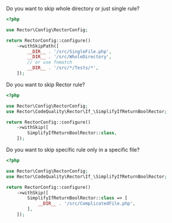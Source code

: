 Do you want to skip whole directory or just single rule?

```php
<?php

use Rector\Config\RectorConfig;

return RectorConfig::configure()
    ->withSkipPath([
        __DIR__ . '/src/SingleFile.php',
        __DIR__ . '/src/WholeDirectory',
        // or use fnmatch
        __DIR__ . '/src/*/Tests/*',
    ]);
```

Do you want to skip Rector rule?

```php
<?php

use Rector\Config\RectorConfig;
use Rector\CodeQuality\Rector\If_\SimplifyIfReturnBoolRector;

return RectorConfig::configure()
    ->withSkip([
        SimplifyIfReturnBoolRector::class,
    ]);
```

Do you want to skip specific rule only in a specific file?

```php
<?php

use Rector\Config\RectorConfig;
use Rector\CodeQuality\Rector\If_\SimplifyIfReturnBoolRector;

return RectorConfig::configure()
    ->withSkip([
        SimplifyIfReturnBoolRector::class => [
            __DIR__ . '/src/ComplicatedFile.php',
        ],
    ]);
```
